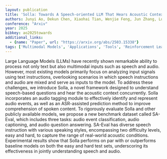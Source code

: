 ```yaml
---
layout: publication
title: 'Solla: Towards A Speech-oriented LLM That Hears Acoustic Context'
authors: Junyi Ao, Dekun Chen, Xiaohai Tian, Wenjie Feng, Jun Zhang, Lu Lu, Yuxuan Wang, Haizhou Li, Zhizheng Wu
conference: "Arxiv"
year: 2025
bibkey: ao2025towards
additional_links:
  - {name: "Paper", url: "https://arxiv.org/abs/2503.15338"}
tags: ['Multimodal Models', 'Applications', 'Tools', 'Reinforcement Learning']
---
```

Large Language Models (LLMs) have recently shown remarkable ability to
process not only text but also multimodal inputs such as speech and audio.
However, most existing models primarily focus on analyzing input signals using
text instructions, overlooking scenarios in which speech instructions and audio
are mixed and serve as inputs to the model. To address these challenges, we
introduce Solla, a novel framework designed to understand speech-based
questions and hear the acoustic context concurrently. Solla incorporates an
audio tagging module to effectively identify and represent audio events, as
well as an ASR-assisted prediction method to improve comprehension of spoken
content. To rigorously evaluate Solla and other publicly available models, we
propose a new benchmark dataset called SA-Eval, which includes three tasks:
audio event classification, audio captioning, and audio question answering.
SA-Eval has diverse speech instruction with various speaking styles,
encompassing two difficulty levels, easy and hard, to capture the range of
real-world acoustic conditions. Experimental results show that Solla performs
on par with or outperforms baseline models on both the easy and hard test sets,
underscoring its effectiveness in jointly understanding speech and audio.
